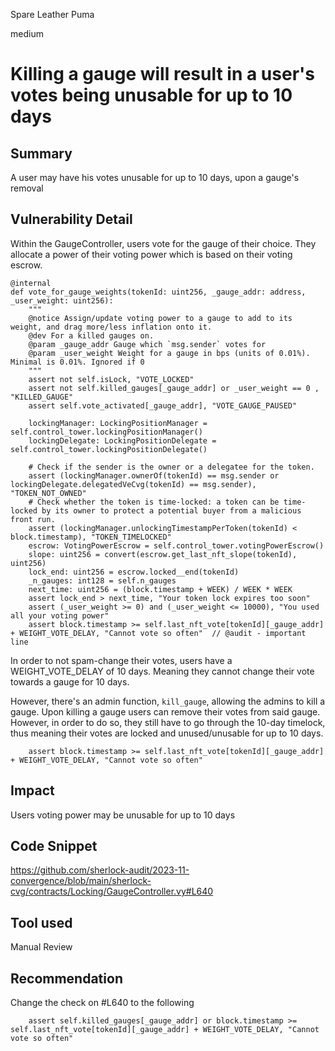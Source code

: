 Spare Leather Puma

medium

# Killing a gauge will result in a user's votes being unusable for up to 10 days

## Summary
A user may have his votes unusable for up to 10 days, upon a gauge's removal

## Vulnerability Detail
Within the GaugeController, users vote for the gauge of their choice. They allocate a power of their voting power which is based on their voting escrow. 
```solidity
@internal
def vote_for_gauge_weights(tokenId: uint256, _gauge_addr: address, _user_weight: uint256):
    """
    @notice Assign/update voting power to a gauge to add to its weight, and drag more/less inflation onto it.
    @dev For a killed gauges on.
    @param _gauge_addr Gauge which `msg.sender` votes for
    @param _user_weight Weight for a gauge in bps (units of 0.01%). Minimal is 0.01%. Ignored if 0
    """
    assert not self.isLock, "VOTE_LOCKED"
    assert not self.killed_gauges[_gauge_addr] or _user_weight == 0 , "KILLED_GAUGE"
    assert self.vote_activated[_gauge_addr], "VOTE_GAUGE_PAUSED"

    lockingManager: LockingPositionManager = self.control_tower.lockingPositionManager()
    lockingDelegate: LockingPositionDelegate = self.control_tower.lockingPositionDelegate()

    # Check if the sender is the owner or a delegatee for the token.
    assert (lockingManager.ownerOf(tokenId) == msg.sender or lockingDelegate.delegatedVeCvg(tokenId) == msg.sender), "TOKEN_NOT_OWNED"
    # Check whether the token is time-locked: a token can be time-locked by its owner to protect a potential buyer from a malicious front run.
    assert (lockingManager.unlockingTimestampPerToken(tokenId) < block.timestamp), "TOKEN_TIMELOCKED"
    escrow: VotingPowerEscrow = self.control_tower.votingPowerEscrow()
    slope: uint256 = convert(escrow.get_last_nft_slope(tokenId), uint256)
    lock_end: uint256 = escrow.locked__end(tokenId)
    _n_gauges: int128 = self.n_gauges
    next_time: uint256 = (block.timestamp + WEEK) / WEEK * WEEK
    assert lock_end > next_time, "Your token lock expires too soon"
    assert (_user_weight >= 0) and (_user_weight <= 10000), "You used all your voting power"
    assert block.timestamp >= self.last_nft_vote[tokenId][_gauge_addr] + WEIGHT_VOTE_DELAY, "Cannot vote so often"  // @audit - important line 
```
In order to not spam-change their votes, users have a WEIGHT_VOTE_DELAY of 10 days. Meaning they cannot change their vote towards a gauge for 10 days.

However, there's an admin function, `kill_gauge`, allowing the admins to kill a gauge. Upon killing a gauge users can remove their votes from said gauge. However, in order to do so, they still have to go through the 10-day timelock, thus meaning their votes are locked and unused/unusable for up to 10 days.
```vyper
    assert block.timestamp >= self.last_nft_vote[tokenId][_gauge_addr] + WEIGHT_VOTE_DELAY, "Cannot vote so often"
``` 

## Impact
Users voting power may be unusable for up to 10 days

## Code Snippet
https://github.com/sherlock-audit/2023-11-convergence/blob/main/sherlock-cvg/contracts/Locking/GaugeController.vy#L640

## Tool used

Manual Review

## Recommendation
Change the check on #L640 to the following
```vyper
    assert self.killed_gauges[_gauge_addr] or block.timestamp >= self.last_nft_vote[tokenId][_gauge_addr] + WEIGHT_VOTE_DELAY, "Cannot vote so often"
```